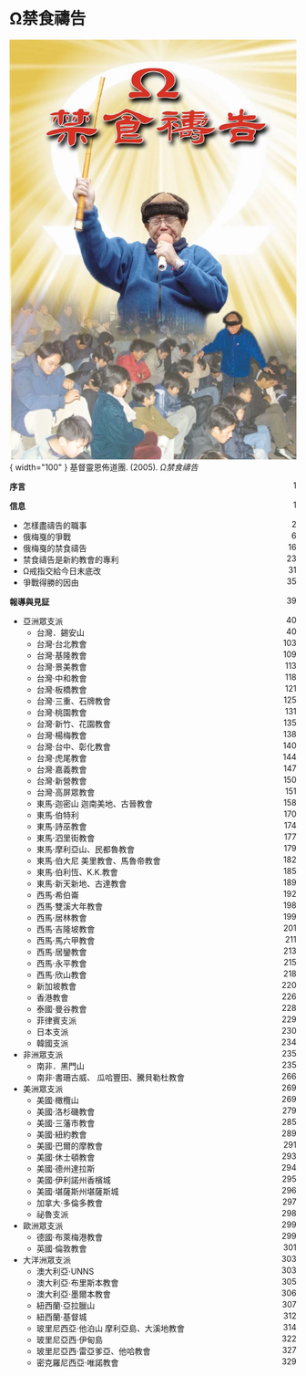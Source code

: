 # Ω禁食禱告
![](../images/cover/Ω禁食禱告.webp){ width="100" }
基督靈恩佈道團. (2005). *Ω禁食禱告*

**序言** <span style="float: right;">1</span>

**信息** <span style="float: right;">1</span>

* 怎樣盡禱告的職事 <span style="float: right;">2</span>
* 俄梅戛的爭戰 <span style="float: right;">6</span>
* 俄梅戛的禁食禱告 <span style="float: right;">16</span>
* 禁食禱告是新約教會的專利 <span style="float: right;">23</span>
* Ω戒指交給今日末底改 <span style="float: right;">31</span>
* 爭戰得勝的因由 <span style="float: right;">35</span>

**報導與見証** <span style="float: right;">39</span>

* 亞洲眾支派 <span style="float: right;">40</span>
    * 台灣．錫安山 <span style="float: right;">40</span>
    * 台灣‧台北教會 <span style="float: right;">103</span>
    * 台灣‧基隆教會 <span style="float: right;">109</span>
    * 台灣‧景美教會 <span style="float: right;">113</span>
    * 台灣‧中和教會 <span style="float: right;">118</span>
    * 台灣‧板橋教會 <span style="float: right;">121</span>
    * 台灣‧三重、石牌教會 <span style="float: right;">125</span>
    * 台灣‧桃園教會 <span style="float: right;">131</span>
    * 台灣‧新竹、花園教會 <span style="float: right;">135</span>
    * 台灣‧楊梅教會 <span style="float: right;">138</span>
    * 台灣‧台中、彰化教會 <span style="float: right;">140</span>
    * 台灣‧虎尾教會 <span style="float: right;">144</span>
    * 台灣‧嘉義教會 <span style="float: right;">147</span>
    * 台灣‧新營教會 <span style="float: right;">150</span>
    * 台灣‧高屏眾教會 <span style="float: right;">151</span>
    * 東馬‧迦密山 迦南美地、古晉教會 <span style="float: right;">158</span>
    * 東馬‧伯特利 <span style="float: right;">170</span>
    * 東馬‧詩巫教會 <span style="float: right;">174</span>
    * 東馬‧泗里街教會 <span style="float: right;">177</span>
    * 東馬‧摩利亞山、民都魯教會 <span style="float: right;">179</span>
    * 東馬‧伯大尼 美里教會、馬魯帝教會 <span style="float: right;">182</span>
    * 東馬‧伯利恆、K.K.教會 <span style="float: right;">185</span>
    * 東馬‧新天新地、古達教會 <span style="float: right;">189</span>
    * 西馬‧希伯崙 <span style="float: right;">192</span>
    * 西馬‧雙溪大年教會 <span style="float: right;">198</span>
    * 西馬‧居林教會 <span style="float: right;">199</span>
    * 西馬‧吉隆坡教會 <span style="float: right;">201</span>
    * 西馬‧馬六甲教會 <span style="float: right;">211</span>
    * 西馬‧居鑾教會 <span style="float: right;">213</span>
    * 西馬‧永平教會 <span style="float: right;">215</span>
    * 西馬‧欣山教會 <span style="float: right;">218</span>
    * 新加坡教會 <span style="float: right;">220</span>
    * 香港教會 <span style="float: right;">226</span>
    * 泰國‧曼谷教會 <span style="float: right;">228</span>
    * 菲律賓支派 <span style="float: right;">229</span>
    * 日本支派 <span style="float: right;">230</span>
    * 韓國支派 <span style="float: right;">234</span>
* 非洲眾支派 <span style="float: right;">235</span>
    * 南非．黑門山 <span style="float: right;">235</span>
    * 南非‧書珊古威、 瓜哈豐田、騰貝勒杜教會 <span style="float: right;">266</span>
* 美洲眾支派 <span style="float: right;">269</span>
    * 美國‧橄欖山 <span style="float: right;">269</span>
    * 美國‧洛杉磯教會 <span style="float: right;">279</span>
    * 美國‧三藩市教會 <span style="float: right;">285</span>
    * 美國‧紐約教會 <span style="float: right;">289</span>
    * 美國‧巴爾的摩教會 <span style="float: right;">291</span>
    * 美國‧休士頓教會 <span style="float: right;">293</span>
    * 美國‧德州達拉斯 <span style="float: right;">294</span>
    * 美國‧伊利諾州香檳城 <span style="float: right;">295</span>
    * 美國‧堪薩斯州堪薩斯城 <span style="float: right;">296</span>
    * 加拿大‧多倫多教會 <span style="float: right;">297</span>
    * 祕魯支派 <span style="float: right;">298</span>
* 歐洲眾支派 <span style="float: right;">299</span>
    * 德國‧布萊梅港教會 <span style="float: right;">299</span>
    * 英國‧倫敦教會 <span style="float: right;">301</span>
* 大洋洲眾支派 <span style="float: right;">303</span>
    * 澳大利亞‧UNNS <span style="float: right;">303</span>
    * 澳大利亞‧布里斯本教會 <span style="float: right;">305</span>
    * 澳大利亞‧墨爾本教會 <span style="float: right;">306</span>  
    * 紐西蘭‧亞拉臘山 <span style="float: right;">307</span>  
    * 紐西蘭‧基督城 <span style="float: right;">312</span>
    * 玻里尼西亞‧他泊山 摩利亞島、大溪地教會 <span style="float: right;">314</span>   
    * 玻里尼亞西‧伊甸島 <span style="float: right;">322</span>
    * 玻里尼亞西‧雷亞爹亞、他哈教會 <span style="float: right;">327</span>
    * 密克羅尼西亞‧唯諾教會 <span style="float: right;">329</span>
